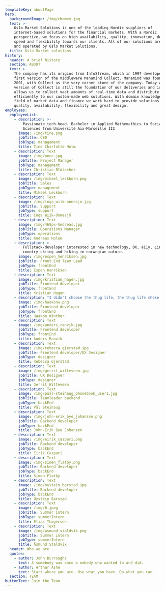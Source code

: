 ```yaml
---
templateKey: aboutPage
hero:
  backgroundImage: /img/chemex.jpg
  text: >-
    Oslo Market Solutions is one of the leading Nordic suppliers of
    internet-based solutions for the financial markets. With a Nordic
    perspective, we focus on high availability, quality, innovation, design,
    speed and flexibility towards our clients. All of our solutions are hosted
    and operated by Oslo Market Solutions.
  title: Oslo Market solutions
history:
  header: A brief history
  section: ABOUT
  text: >-
    The company has its origins from InfoStream, which in 1997 developed the
    first version of the middleware Manamind Collect. Manamind was founded in
    2001, with Collect as the very corner stone of the company. Today a new
    version of Collect is still the foundation of our deliveries and is what
    allows us to collect vast amounts of real-time data and distribute it
    efficiently to our custom-made web solutions. With domain knowledge in the
    field of market data and finance we work hard to provide solutions with high
    quality, availability, flexibility and great design.
employees:
  employeeList:
    - description: >-
        Passionate tech-head. Bachelor in Applied Mathemathics to Social
        Sciences from Université Aix-Marseille III
      image: /img/tine.png
      jobTitle: CEO
      jobType: management
      title: Tine Charlotte Holm
    - description: Text
      image: /img/none.jpg
      jobTitle: Project Manager
      jobType: management
      title: Christian Blütecher
    - description: Text
      image: /img/mikael_leckborn.png
      jobTitle: Sales
      jobType: management
      title: Mikael Leckborn
    - description: Text
      image: /img/inga_wiik-onnesjo.jpg
      jobTitle: Support
      jobType: support
      title: Inga Wiik-Önnesjö
    - description: Text
      image: /img/469px-Andreas.jpg
      jobTitle: Operations Manager
      jobType: operations
      title: Andreas Holen
    - description: >-
        Fullstack-developer interested in new technology, DX, a11y, Linux, cross
        country skiing and hiking in norwegian nature.
      image: /img/espen_henriksen.jpg
      jobTitle: Front End Team Lead
      jobType: frontEnd
      title: Espen Henriksen
    - description: Text
      image: /img/kristian_hagen.jpg
      jobTitle: Frontend developer
      jobType: frontEnd
      title: Kristian Hagen
    - description: "I didn't choose the thug life, the thug life chose me. \U0001F52B\U0001F525\U0001F693"
      image: /img/haakonw.png
      jobTitle: Frontend developer
      jobType: frontEnd
      title: Haakon Winther
    - description: Text
      image: /img/anders_ranvik.jpg
      jobTitle: Frontend developer
      jobType: frontEnd
      title: Anders Ranvik
    - description: Text
      image: /img/rebecca_gjerstad.jpg
      jobTitle: Frontend developer/UX Designer
      jobType: designer
      title: Rebecca Gjerstad
    - description: Text
      image: /img/gerrit_witteveen.jpg
      jobTitle: UX Designer
      jobType: designer
      title: Gerrit Witteveen
    - description: Text
      image: /img/paal-steihaug_phonebook_user1.jpg
      jobTitle: Teamleader backend
      jobType: backEnd
      title: Pål Steihaug
    - description: Text
      image: /img/john-erik_bye_johansen.png
      jobTitle: Backend developer
      jobType: backEnd
      title: John-Erik Bye Johansen
    - description: Text
      image: /img/eirik_caspari.png
      jobTitle: Backend developer
      jobType: backEnd
      title: Eirik Caspari
    - description: Text
      image: /img/simen_flatby.png
      jobTitle: Backend developer
      jobType: backEnd
      title: Simen Flatby
    - description: Text
      image: /img/oystein_barstad.jpg
      jobTitle: Backend developer
      jobType: backEnd
      title: Øystein Barstad
    - description: Text
      image: /img/0.jpeg
      jobTitle: Summer intern
      jobType: summerIntern
      title: Elias Thøgersen
    - description: Text
      image: /img/asmund_staldvik.png
      jobTitle: Summer intern
      jobType: summerIntern
      title: Åsmund Staldvik
  header: Who we are
  quotes:
    - author: John Burroughs
      text: A somebody was once a nobody who wanted to and did.
    - author: Arthur Ashe
      text: Start where you are. Use what you have. Do what you can.
  section: TEAM
buttonText: Join the Team
---
```


